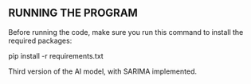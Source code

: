## RUNNING THE PROGRAM
Before running the code, make sure you run this command to install the required packages:

pip install -r requirements.txt

Third version of the AI model, with SARIMA implemented.
